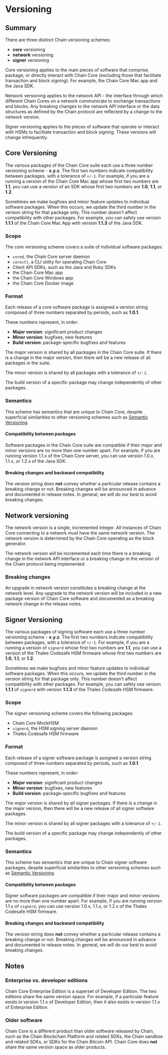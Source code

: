 # Versioning

## Summary

There are three distinct Chain versioning schemes:

* **core** versioning
* **network** versioning
* **signer** versioning

Core versioning applies to the main pieces of software that comprise, package, or directly interact with Chain Core (excluding those that facilitate transaction and block signing). For example, the Chain Core Mac app and the Java SDK.

Network versioning applies to the network API - the interface through which different Chain Cores on a network communicate to exchange transactions and blocks. Any breaking changes to the network API interface or the data structures as defined by the  Chain protocol are reflected by a change to the network version.

Signer versioning applies to the pieces of software that operate or interact with HSMs to facilitate transaction and block signing. These versions will change infrequently.

## Core Versioning
The various packages of the Chain Core suite each use a three number versioning scheme - **x.y.z**. The first two numbers indicate compatibility between packages, with a tolerance of `+/-1`. For example, if you are a running a version of the Chain Core Mac app whose first two numbers are **1.1**, you can use a version of an SDK whose first two numbers are **1.0**, **1.1**, or **1.2**.

Sometimes we make bugfixes and minor feature updates to individual software packages. When this occurs, we update the third number in the version string for that package only. This number doesn't affect compatibility with other packages. For example, you can safely use version **1.1.1** of the Chain Core Mac App with version **1.1.3** of the Java SDK.

### Scope

The core versioning scheme covers a suite of individual software packages:

- `cored`, the Chain Core server daemon
- `corectl`, a CLI utility for operating Chain Core
- Client API SDKs, such as the Java and Ruby SDKs
- the Chain Core Mac app
- the Chain Core Windows app
- the Chain Core Docker image

### Format

Each release of a core software package is assigned a version string composed of three numbers separated by periods, such as **1.0.1**.

These numbers represent, in order:

- **Major version**: significant product changes
- **Minor version**: bugfixes, new features
- **Build version**: package-specific bugfixes and features

The major version is shared by all packages in the Chain Core suite. If there is a change in the major version, then there will be a new release of all packages in the suite.

The minor version is shared by all packages with a tolerance of `+/-1`.

The build version of a specific package may change independently of other packages.

### Semantics

This scheme has semantics that are unique to Chain Core, despite superficial similarities to other versioning schemes such as [Semantic Versioning](http://semver.org/).

#### Compatibility between packages
Software packages in the Chain Core suite are compatible if their major and minor versions are no more than one number apart. For example, if you are running version 1.1.x of the Chain Core server, you can use version 1.0.x, 1.1.x, or 1.2.x of the Java SDK.

#### Breaking changes and backward compatibility

The version string does **not** convey whether a particular release contains a breaking change or not. Breaking changes will be announced in advance and documented in release notes. In general, we will do our best to avoid breaking changes.

## Network versioning
The network version is a single, incremented integer. All instances of Chain Core connecting to a network must have the same network version. The network version is determined by the Chain Core operating as the block generator.

The network version will be incremented each time there is a breaking change in the network API interface or a breaking change in the version of the Chain protocol being implemented.

### Breaking changes
An upgrade in network version constitutes a breaking change at the network level. Any upgrade to the network version will be included in a new package version of Chain Core software and documented as a breaking network change in the release notes.

## Signer Versioning
The various packages of signing software each use a three number versioning scheme - **x.y.z**. The first two numbers indicate compatibility between packages, with a tolerance of `+/-1`. For example, if you are a running a version of `signerd` whose first two numbers are **1.1**,  you can use a version of the Thales Codesafe HSM firmware whose first two numbers are **1.0**, **1.1**, or **1.2**.

Sometimes we make bugfixes and minor feature updates to individual software packages. When this occurs, we update the third number in the version string for that package only. This number doesn't affect compatibility with other packages. For example, you can safely use version **1.1.1** of `signerd` with version **1.1.3** of the Thales Codesafe HSM firmware.

### Scope
The signer versioning scheme covers the following packages:

- Chain Core MockHSM
- `signerd`, the HSM signing server daemon
- Thales Codesafe HSM firmware

### Format

Each release of a signer software package is assigned a version string composed of three numbers separated by periods, such as **1.0.1**.

These numbers represent, in order:

- **Major version**: significant product changes
- **Minor version**: bugfixes, new features
- **Build version**: package-specific bugfixes and features

The major version is shared by all signer packages. If there is a change in the major version, then there will be a new release of all signer software packages.

The minor version is shared by all signer packages with a tolerance of `+/-1`.

The build version of a specific package may change independently of other packages.

### Semantics

This scheme has semantics that are unique to Chain signer software packages, despite superficial similarities to other versioning schemes such as [Semantic Versioning](http://semver.org/).

#### Compatibility between packages
Signer software packages are compatible if their major and minor versions are no more than one number apart. For example, if you are running version 1.1.x of `signerd`, you can use version 1.0.x, 1.1.x, or 1.2.x of the Thales Codesafe HSM firmware.

#### Breaking changes and backward compatibility

The version string does **not** convey whether a particular release contains a breaking change or not. Breaking changes will be announced in advance and documented in release notes. In general, we will do our best to avoid breaking changes.

## Notes

### Enterprise vs. developer editions

Chain Core Enterprise Edition is a superset of Developer Edition. The two editions share the same version space. For example, if a particular feature exists in version 1.1.x of Developer Edition, then it also exists in version 1.1.x of Enterprise Edition.

### Older software

Chain Core is a different product than older software released by Chain, such as the Chain Blockchain Platform and related SDKs, the Chain sandbox and related SDKs, or SDKs for the Chain Bitcoin API. Chain Core does **not** share the same version space as older products.
